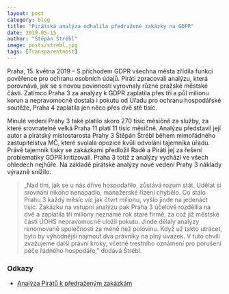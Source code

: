 ```yaml
---
layout: post
category: blog
title: "Pirátská analýza odhalila předražené zakázky na GDPR"
date: 2019-05-15
author: "Štěpán Štrébl"
image: posts/strebl.jpg
tags: [Transparentnost]
---
```


Praha, 15. května 2019 – S příchodem GDPR všechna města zřídila funkci pověřence pro ochranu osobních údajů. Piráti zpracovali analýzu, která porovnává, jak se s novou povinností vyrovnaly různé pražské městské části. Zatímco Praha 3 za analýzy k GDPR zaplatila přes tři a půl milionu korun a nepravomocně dostala i pokutu od Úřadu pro ochranu hospodářské soutěže, Praha 4 zaplatila jen něco přes dvě stě tisíc.

Minulé vedení Prahy 3 také platilo skoro 270 tisíc měsíčně za služby, za které srovnatelně velká Praha 11 platí 11 tisíc měsíčně. Analýzu představil její autor a pirátský místostarosta Prahy 3 Štěpán Štrébl během mimořádného zastupitelstva MČ, které svolala opozice kvůli odvolání tajemníka úřadu. Právě tajemník tisky se zakázkami předložil Radě a Piráti jej za řešení problematiky GDPR kritizovali. Praha 3 totiž z analýzy vychází ve všech ohledech nejhůře. Na základě pirátské analýzy nové vedení Prahy 3 náklady výrazně snížilo.

> „Nad tím, jak se u nás dříve hospodařilo, zůstává rozum stát. Udělat si srovnání nikoho nenapadlo, manažerské řízení chybělo. Co stálo Prahu 3 každý měsíc víc jak čtvrt milionu, vyšlo jinde na jedenáct tisíc. Zakázku na vstupní analýzu pak Praha 3 účelově rozdělila na dvě a zaplatila tři miliony neznámé rok staré firmě, za což již městské části ÚOHS nepravomocně uložil pokutu. Jinde dělaly analýzy renomované společnosti za méně než polovinu. Když už takto utrácet, bylo by výhodnější najmout dva právníky na plný úvazek. V tuto chvíli zvažujeme další právní kroky, včetně trestního oznámení pro porušení péče řádného hospodáře,” dodává Štrébl.

### Odkazy 

* [Analýza Pirátů k předraženým zakázkám](/assets/pdf/gdpr.pdf)
